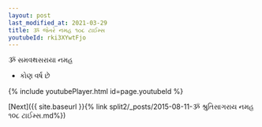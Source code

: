 ```yaml
---
layout: post
last_modified_at: 2021-03-29
title: ૐ જેતરે નમહ ૧૦૮ ટાઈમ્સ
youtubeId: rki3XYwtFjo
---
```

 
 
 ૐ સમવથસરાયા નમહ  
 
 -  કોણ વર્ષ છે 
 
  
 
  
 
 
 
 
 
 


{% include youtubePlayer.html id=page.youtubeId %}
 
[Next]({{ site.baseurl }}{% link  split2/_posts/2015-08-11-ૐ શ્રુતિસાગરાય નમહ ૧૦૮ ટાઈમ્સ.md%})
 
